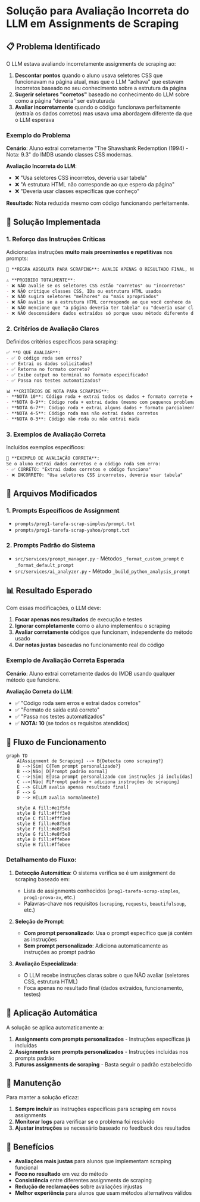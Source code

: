 # Solução para Avaliação Incorreta do LLM em Assignments de Scraping

## 📋 Problema Identificado

O LLM estava avaliando incorretamente assignments de scraping ao:

1. **Descontar pontos** quando o aluno usava seletores CSS que funcionavam na página atual, mas que o LLM "achava" que estavam incorretos baseado no seu conhecimento sobre a estrutura da página
2. **Sugerir seletores "corretos"** baseado no conhecimento do LLM sobre como a página "deveria" ser estruturada
3. **Avaliar incorretamente** quando o código funcionava perfeitamente (extraía os dados corretos) mas usava uma abordagem diferente da que o LLM esperava

### Exemplo do Problema

**Cenário**: Aluno extrai corretamente "The Shawshank Redemption (1994) - Nota: 9.3" do IMDB usando classes CSS modernas.

**Avaliação Incorreta do LLM**:
- ❌ "Usa seletores CSS incorretos, deveria usar tabela"
- ❌ "A estrutura HTML não corresponde ao que espero da página"
- ❌ "Deveria usar classes específicas que conheço"

**Resultado**: Nota reduzida mesmo com código funcionando perfeitamente.

## 🎯 Solução Implementada

### 1. **Reforço das Instruções Críticas**

Adicionadas instruções **muito mais proeminentes e repetitivas** nos prompts:

```markdown
🚨 **REGRA ABSOLUTA PARA SCRAPING**: AVALIE APENAS O RESULTADO FINAL, NUNCA O MÉTODO!

⚠️ **PROIBIDO TOTALMENTE**:
- ❌ NÃO avalie se os seletores CSS estão "corretos" ou "incorretos"
- ❌ NÃO critique classes CSS, IDs ou estrutura HTML usados
- ❌ NÃO sugira seletores "melhores" ou "mais apropriados"
- ❌ NÃO avalie se a estrutura HTML corresponde ao que você conhece da página
- ❌ NÃO mencione que "a página deveria ter tabela" ou "deveria usar classes específicas"
- ❌ NÃO desconsidere dados extraídos só porque usou método diferente do esperado
```

### 2. **Critérios de Avaliação Claros**

Definidos critérios específicos para scraping:

```markdown
✅ **O QUE AVALIAR**:
- ✅ O código roda sem erros?
- ✅ Extrai os dados solicitados?
- ✅ Retorna no formato correto?
- ✅ Exibe output no terminal no formato especificado?
- ✅ Passa nos testes automatizados?

📊 **CRITÉRIOS DE NOTA PARA SCRAPING**:
- **NOTA 10**: Código roda + extrai todos os dados + formato correto + passa testes
- **NOTA 8-9**: Código roda + extrai dados (mesmo com pequenos problemas) + formato correto
- **NOTA 6-7**: Código roda + extrai alguns dados + formato parcialmente correto
- **NOTA 4-5**: Código roda mas não extrai dados corretos
- **NOTA 0-3**: Código não roda ou não extrai nada
```

### 3. **Exemplos de Avaliação Correta**

Incluídos exemplos específicos:

```markdown
🎯 **EXEMPLO DE AVALIAÇÃO CORRETA**:
Se o aluno extrai dados corretos e o código roda sem erro:
- ✅ CORRETO: "Extrai dados corretos e código funciona"
- ❌ INCORRETO: "Usa seletores CSS incorretos, deveria usar tabela"
```

## 🔧 Arquivos Modificados

### 1. **Prompts Específicos de Assignment**

- `prompts/prog1-tarefa-scrap-simples/prompt.txt`
- `prompts/prog1-tarefa-scrap-yahoo/prompt.txt`

### 2. **Prompts Padrão do Sistema**

- `src/services/prompt_manager.py` - Métodos `_format_custom_prompt` e `_format_default_prompt`
- `src/services/ai_analyzer.py` - Método `_build_python_analysis_prompt`

## 📊 Resultado Esperado

Com essas modificações, o LLM deve:

1. **Focar apenas nos resultados** de execução e testes
2. **Ignorar completamente** como o aluno implementou o scraping
3. **Avaliar corretamente** códigos que funcionam, independente do método usado
4. **Dar notas justas** baseadas no funcionamento real do código

### Exemplo de Avaliação Correta Esperada

**Cenário**: Aluno extrai corretamente dados do IMDB usando qualquer método que funcione.

**Avaliação Correta do LLM**:
- ✅ "Código roda sem erros e extrai dados corretos"
- ✅ "Formato de saída está correto"
- ✅ "Passa nos testes automatizados"
- ✅ **NOTA: 10** (se todos os requisitos atendidos)

## 🔄 Fluxo de Funcionamento

```mermaid
graph TD
    A[Assignment de Scraping] --> B{Detecta como scraping?}
    B -->|Sim| C{Tem prompt personalizado?}
    B -->|Não| D[Prompt padrão normal]
    C -->|Sim| E[Usa prompt personalizado com instruções já incluídas]
    C -->|Não| F[Prompt padrão + adiciona instruções de scraping]
    E --> G[LLM avalia apenas resultado final]
    F --> G
    D --> H[LLM avalia normalmente]
    
    style A fill:#e1f5fe
    style B fill:#fff3e0
    style C fill:#fff3e0
    style E fill:#e8f5e8
    style F fill:#e8f5e8
    style G fill:#e8f5e8
    style D fill:#ffebee
    style H fill:#ffebee
```

### **Detalhamento do Fluxo:**

1. **Detecção Automática**: O sistema verifica se é um assignment de scraping baseado em:
   - Lista de assignments conhecidos (`prog1-tarefa-scrap-simples`, `prog1-prova-av`, etc.)
   - Palavras-chave nos requisitos (`scraping`, `requests`, `beautifulsoup`, etc.)

2. **Seleção de Prompt**:
   - **Com prompt personalizado**: Usa o prompt específico que já contém as instruções
   - **Sem prompt personalizado**: Adiciona automaticamente as instruções ao prompt padrão

3. **Avaliação Especializada**:
   - O LLM recebe instruções claras sobre o que NÃO avaliar (seletores CSS, estrutura HTML)
   - Foca apenas no resultado final (dados extraídos, funcionamento, testes)

## 🚀 Aplicação Automática

A solução se aplica automaticamente a:

1. **Assignments com prompts personalizados** - Instruções específicas já incluídas
2. **Assignments sem prompts personalizados** - Instruções incluídas nos prompts padrão
3. **Futuros assignments de scraping** - Basta seguir o padrão estabelecido

## 📝 Manutenção

Para manter a solução eficaz:

1. **Sempre incluir** as instruções específicas para scraping em novos assignments
2. **Monitorar logs** para verificar se o problema foi resolvido
3. **Ajustar instruções** se necessário baseado no feedback dos resultados

## 🎯 Benefícios

- **Avaliações mais justas** para alunos que implementam scraping funcional
- **Foco no resultado** em vez do método
- **Consistência** entre diferentes assignments de scraping
- **Redução de reclamações** sobre avaliações injustas
- **Melhor experiência** para alunos que usam métodos alternativos válidos 